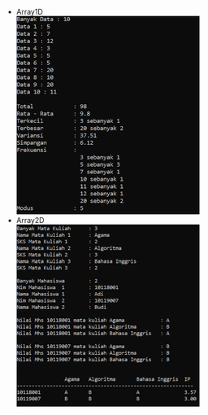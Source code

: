- Array1D <br><img src="https://github.com/ichsnn/struktur_data/blob/main/02_Array/Latihan/img/latihan1.png" width="360px"/>
- Array2D <br><img src="https://github.com/ichsnn/struktur_data/blob/main/02_Array/Latihan/img/latihan2.png" width="360px"/>
